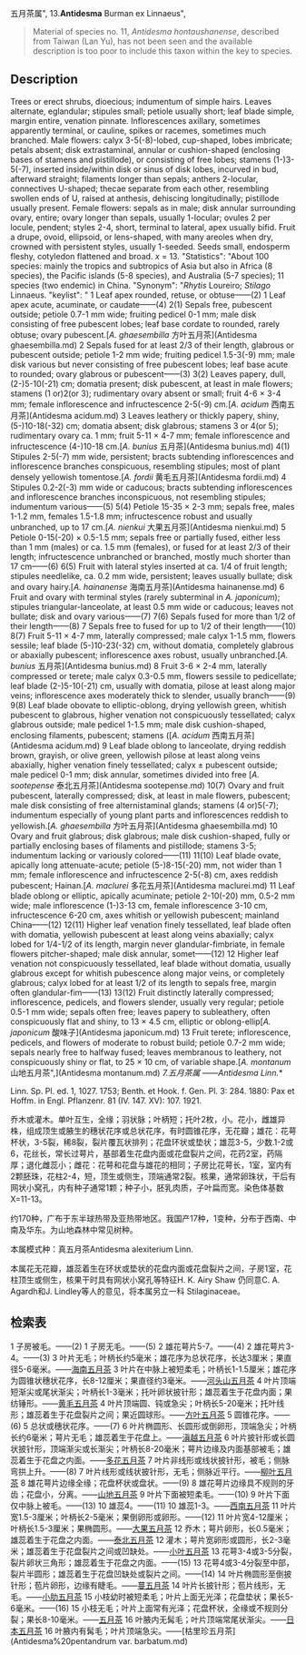 五月茶属",
13.**Antidesma** Burman ex Linnaeus",

> Material of species no. 11, *Antidesma hontaushanense*, described from Taiwan (Lan Yu), has not been seen and the available description is too poor to include this taxon within the key to species.

## Description
Trees or erect shrubs, dioecious; indumentum of simple hairs. Leaves alternate, eglandular; stipules small; petiole usually short; leaf blade simple, margin entire, venation pinnate. Inflorescences axillary, sometimes apparently terminal, or cauline, spikes or racemes, sometimes much branched. Male flowers: calyx 3-5(-8)-lobed, cup-shaped, lobes imbricate; petals absent; disk extrastaminal, annular or cushion-shaped (enclosing bases of stamens and pistillode), or consisting of free lobes; stamens (1-)3-5(-7), inserted inside/within disk or sinus of disk lobes, incurved in bud, afterward straight; filaments longer than sepals; anthers 2-locular, connectives U-shaped; thecae separate from each other, resembling swollen ends of U, raised at anthesis, dehiscing longitudinally; pistillode usually present. Female flowers: sepals as in male; disk annular surrounding ovary, entire; ovary longer than sepals, usually 1-locular; ovules 2 per locule, pendent; styles 2-4, short, terminal to lateral, apex usually bifid. Fruit a drupe, ovoid, ellipsoid, or lens-shaped, with many areoles when dry, crowned with persistent styles, usually 1-seeded. Seeds small, endosperm fleshy, cotyledon flattened and broad. *x* = 13.
  "Statistics": "About 100 species: mainly the tropics and subtropics of Asia but also in Africa (8 species), the Pacific islands (5-8 species), and Australia (5-7 species); 11 species (two endemic) in China.
  "Synonym": "*Rhytis* Loureiro; *Stilago* Linnaeus.
  "keylist": "
1 Leaf apex rounded, retuse, or obtuse——(2)
1 Leaf apex acute, acuminate, or caudate——(4)
2(1) Sepals free, pubescent outside; petiole 0.7-1 mm wide; fruiting pedicel 0-1 mm; male disk consisting of free pubescent lobes; leaf base cordate to rounded, rarely obtuse; ovary pubescent.[*A. ghaesembilla* 方叶五月茶](Antidesma ghaesembilla.md)
2 Sepals fused for at least 2/3 of their length, glabrous or pubescent outside; petiole 1-2 mm wide; fruiting pedicel 1.5-3(-9) mm; male disk various but never consisting of free pubescent lobes; leaf base acute to rounded; ovary glabrous or pubescent——(3)
3(2) Leaves papery, dull, (2-)5-10(-21) cm; domatia present; disk pubescent, at least in male flowers; stamens (1 or)2(or 3); rudimentary ovary absent or small; fruit 4-6 × 3-4 mm; female inflorescence and infructescence 2-5(-9) cm.[*A. acidum* 西南五月茶](Antidesma acidum.md)
3 Leaves leathery or thickly papery, shiny, (5-)10-18(-32) cm; domatia absent; disk glabrous; stamens 3 or 4(or 5); rudimentary ovary ca. 1 mm; fruit 5-11 × 4-7 mm; female inflorescence and infructescence (4-)10-18 cm.[*A. bunius* 五月茶](Antidesma bunius.md)
4(1) Stipules 2-5(-7) mm wide, persistent; bracts subtending inflorescences and inflorescence branches conspicuous, resembling stipules; most of plant densely yellowish tomentose.[*A. fordii* 黄毛五月茶](Antidesma fordii.md)
4 Stipules 0.2-2(-3) mm wide or caducous; bracts subtending inflorescences and inflorescence branches inconspicuous, not resembling stipules; indumentum various——(5)
5(4) Petiole 15-35 × 2-3 mm; sepals free, males 1-1.2 mm, females 1.5-1.8 mm; infructescence robust and usually unbranched, up to 17 cm.[*A. nienkui* 大果五月茶](Antidesma nienkui.md)
5 Petiole 0-15(-20) × 0.5-1.5 mm; sepals free or partially fused, either less than 1 mm (males) or ca. 1.5 mm (females), or fused for at least 2/3 of their length; infructescence unbranched or branched, mostly much shorter than 17 cm——(6)
6(5) Fruit with lateral styles inserted at ca. 1/4 of fruit length; stipules needlelike, ca. 0.2 mm wide, persistent; leaves usually bullate; disk and ovary hairy.[*A. hainanense* 海南五月茶](Antidesma hainanense.md)
6 Fruit and ovary with terminal styles (rarely subterminal in *A. japonicum*); stipules triangular-lanceolate, at least 0.5 mm wide or caducous; leaves not bullate; disk and ovary various——(7)
7(6) Sepals fused for more than 1/2 of their length——(8)
7 Sepals free to fused for up to 1/2 of their length——(10)
8(7) Fruit 5-11 × 4-7 mm, laterally compressed; male calyx 1-1.5 mm, flowers sessile; leaf blade (5-)10-23(-32) cm, without domatia, completely glabrous or abaxially pubescent; inflorescence axes robust, usually unbranched.[*A. bunius* 五月茶](Antidesma bunius.md)
8 Fruit 3-6 × 2-4 mm, laterally compressed or terete; male calyx 0.3-0.5 mm, flowers sessile to pedicellate; leaf blade (2-)5-10(-21) cm, usually with domatia, pilose at least along major veins; inflorescence axes moderately thick to slender, usually branch——(9)
9(8) Leaf blade obovate to elliptic-oblong, drying yellowish green, whitish pubescent to glabrous, higher venation not conspicuously tessellated; calyx glabrous outside; male pedicel 1-1.5 mm; male disk cushion-shaped, enclosing filaments, pubescent; stamens ([*A. acidum* 西南五月茶](Antidesma acidum.md)
9 Leaf blade oblong to lanceolate, drying reddish brown, grayish, or olive green, yellowish pilose at least along veins abaxially, higher venation finely tessellated; calyx ± pubescent outside; male pedicel 0-1 mm; disk annular, sometimes divided into free [*A. sootepense* 泰北五月茶](Antidesma sootepense.md)
10(7) Ovary and fruit pubescent, laterally compressed; disk, at least in male flowers, pubescent; male disk consisting of free alternistaminal glands; stamens (4 or)5(-7); indumentum especially of young plant parts and inflorescences reddish to yellowish.[*A. ghaesembilla* 方叶五月茶](Antidesma ghaesembilla.md)
10 Ovary and fruit glabrous; disk glabrous; male disk cushion-shaped, fully or partially enclosing bases of filaments and pistillode; stamens 3-5; indumentum lacking or variously colored——(11)
11(10) Leaf blade ovate, apically long attenuate-acute; petiole (5-)8-15(-20) mm, not wider than 1 mm; female inflorescence and infructescence 2-5(-8) cm, axes reddish pubescent; Hainan.[*A. maclurei* 多花五月茶](Antidesma maclurei.md)
11 Leaf blade oblong or elliptic, apically acuminate; petiole 2-10(-20) mm, 0.5-2 mm wide; male inflorescence (1-)3-13 cm, female inflorescence 3-10 cm, infructescence 6-20 cm, axes whitish or yellowish pubescent; mainland China——(12)
12(11) Higher leaf venation finely tessellated, leaf blade often with domatia, yellowish pubescent at least along veins abaxially; calyx lobed for 1/4-1/2 of its length, margin never glandular-fimbriate, in female flowers pitcher-shaped; male disk annular, somet——(12)
12 Higher leaf venation not conspicuously tessellated, leaf blade without domatia, usually glabrous except for whitish pubescence along major veins, or completely glabrous; calyx lobed for at least 1/2 of its length to sepals free, margin often glandular-fim——(13)
13(12) Fruit distinctly laterally compressed; inflorescence, pedicels, and flowers slender, usually very regular; petiole 0.5-1 mm wide; sepals often free; leaves papery to subleathery, often conspicuously flat and shiny, to 13 × 4.5 cm, elliptic or oblong-ellip[*A. japonicum* 酸味子](Antidesma japonicum.md)
13 Fruit terete; inflorescence, pedicels, and flowers of moderate to robust build; petiole 0.7-2 mm wide; sepals nearly free to halfway fused; leaves membranous to leathery, not conspicuously shiny or flat, to 25 × 10 cm, of variable shape.[*A. montanum* 山地五月茶",](Antidesma montanum.md)
**7.五月茶属* ——Antidesma Linn.**

Linn. Sp. Pl. ed. 1, 1027. 1753; Benth. et Hook. f. Gen. Pl. 3: 284. 1880: Pax et Hoffm. in Engl. Pflanzenr. 81 (IV. 147. XV): 107. 1921.

乔木或灌木。单叶互生，全缘；羽状脉；叶柄短；托叶2枚，小。花小，雌雄异株，组成顶生或腋生的穗状花序或总状花序，有时圆锥花序，无花瓣；雄花：花萼杯状，3-5裂，稀8裂，裂片覆瓦状排列；花盘环状或垫状；雄蕊3-5，少数.1-2或6，花丝长，常长过萼片，基部着生花盘内面或花盘裂片之间，花药2室，药隔厚；退化雌蕊小；雌花：花萼和花盘与雄花的相同；子房比花萼长，1室，室内有2颗胚珠，花柱2-4，短，顶生或侧生，顶端通常2裂。核果，通常卵珠状，干后有网状小窝孔，内有种子通常1颗；种子小，胚乳肉质，子叶扁而宽。染色体基数X=11-13。

约170种，广布于东半球热带及亚热带地区。我国产17种，1变种，分布于西南、中南及华东。为山地森林中常见树种。

本属模式种：真五月茶Antidesma alexiterium Linn.

本属花无花瓣，雄蕊着生在环状或垫状的花盘内面或花盘裂片之间，子房1室，花柱顶生或侧生，核果干时具有网状小窝孔等特征H. K. Airy Shaw 仍同意C. A. Agardh和J. Lindley等人的意见，将本属另立一科 Stilaginaceae。

## 检索表

1 子房被毛。——(2)
1 子房无毛。——(5)
2 雄花萼片5-7。——(4)
2 雄花萼片3-4。——(3)
3 叶片无毛；叶柄长约5毫米；雄花序为总状花序，长达3厘米；果直径5-6毫米。——[海南五月茶](Antidesma%20hainanense.md)
3 叶片在中脉上被短柔毛；叶柄长1-1.5厘米；雄花序为圆锥状穗状花序，长8-12厘米；果直径约3毫米。——[河头山五月茶](Antidesma%20pleuricum.md)
4 叶片顶端短渐尖或尾状渐尖；叶柄长1-3毫米；托叶卵状披针形；雄蕊着生于花盘内面；果纺锤形。——[黄毛五月茶](Antidesma%20fordii.md)
4 叶片顶端圆、钝或急尖；叶柄长5-20毫米；托叶线形；雄蕊着生于花盘裂片之间；果近圆球形。——[方叶五月茶](Antidesma%20ghaesembilla.md)
5 圆锥花序。——(6)
5 总状或穗状花序。——(7)
6 叶片椭圆形、长圆形或倒卵形，顶端急尖；叶柄长约6毫米；萼片无毛；雄蕊着生于花盘上。——[滇越五月茶](Antidesma%20chonmon.md)
6 叶片披针形或长圆状披针形，顶端渐尖或长渐尖；叶柄长8-20毫米；萼片边缘及内面基部被毛；雄蕊着生于花盘之内面。——[多花五月茶](Antidesma%20maclurei.md)
7 叶片非线形或线状披针形，被毛；侧脉弯拱上升。——(8)
7 叶片线形或线状披针形，无毛；侧脉近平行。——[柳叶五月茶](Antidesma%20pseudomicrophyllum.md)
8 雄花萼片边缘全缘；花盘杯状或盘状。——(9)
8 雄花萼片边缘具不规则的牙齿；花盘小，分离。——[山地五月茶](Antidesma%20montanum.md)
9 叶片下面被短柔毛。——(10)
9 叶片下面仅中脉上被毛。——(13)
10 雄蕊4。——(11)
10 雄蕊1-3。——[西南五月茶](Antidesma%20acidum.md)
11 叶片宽1.5-3厘米；叶柄长2-5毫米；果倒卵形或卵形。——(12)
11 叶片宽4-12厘米；叶柄长1.5-3厘米；果椭圆形。——[大果五月茶](Antidesma%20nienkui.md)
12 乔木；萼片卵形，长0.5毫米；雄蕊着生于花盘之内面。——[泰北五月茶](Antidesma%20sootepense.md)
12 灌木；萼片宽卵形或圆形，长2-3毫米；雄蕊着生于花盘裂片之间或凹缺处。——[小叶五月茶](Antidesma%20venosum.md)
13 花萼3-4或3-5分裂，裂片卵状三角形；雄蕊着生于花盘之内面。——(15)
13 花萼4或3-4分裂至中部，裂片半圆形；雄蕊着生于花盘凹缺处或裂片之间。——(14)
14 叶片椭圆形至倒披针形；苞片卵形，边缘有睫毛。——[蔓五月茶](Antidesma%20ambiguum.md)
14 叶片长披针形；苞片线形，无毛。——[小肋五月茶](Antidesma%20costulatum.md)
15 小枝幼时被短柔毛；叶片上面无光泽；花盘垫状；果长5-6毫米。——(16)
15 小枝无毛；叶片上面常有光泽；花盘杯状，全缘或不规则分裂；果长8-10毫米。——[五月茶](Antidesma%20bunius.md)
16 叶腋内无髯毛；叶片顶端常尾状渐尖。——[日本五月茶](Antidesma%20japonicum.md)
16 叶腋内有髯毛；叶片顶端急尖。——[枯里珍五月茶](Antidesma%20pentandrum var. barbatum.md)
